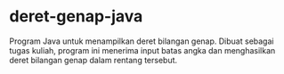 # deret-genap-java
Program Java untuk menampilkan deret bilangan genap. Dibuat sebagai tugas kuliah, program ini menerima input batas angka dan menghasilkan deret bilangan genap dalam rentang tersebut.
